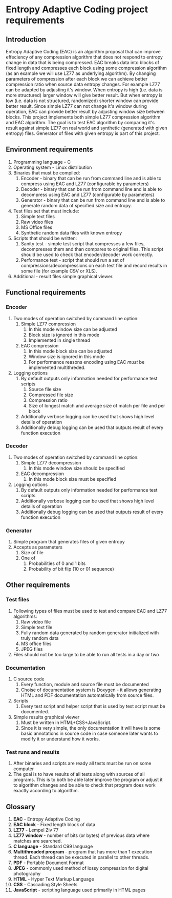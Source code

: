 # Entropy Adaptive Coding project requirements #

## Introduction ##
Entropy Adaptive Coding (EAC) is an algorithm proposal that can improve
effeciency of any compression algorithm that does not respond to entropy change
in data that is being compressed. EAC breaks data into blocks of fixed length
and compresses each block using some compression algorithm (as an example we
will use LZ77 as underlying algorithm). By changing parameters of compression
after each block we can achieve better compression ratio when source data
entropy changes.
For example LZ77 can be adapted by adjusting it's window. When entropy is high
(i.e. data is more structured) larger window will give better result. But when
entropy is low (i.e. data is not structured, randomized) shorter window can
provide better result.
Since simple LZ77 can not change it's window during operation, EAC can provide
better result by adjusting window size between blocks.
This project implements both simple LZ77 compression algorithm and EAC
algorithm. The goal is to test EAC algorithm by comparing it's result against
simple LZ77 on real world and synthetic (generated with given entropy)
files. Generator of files with given entropy is part of this
project.

## Environment requirements ##
1. Programming language - C
2. Operating system - Linux distribution
3. Binaries that must be compiled:
    1. Encoder - binary that can be run from command line and is able to
       compress using EAC and LZ77 (configurable by parameters)
    2. Decoder - binary that can be run from command line and is able to
       decompress using EAC and LZ77 (configurable by parameters)
    3. Generator - binary that can be run from command line and is able to
       generate random data of specified size and entropy.
4. Test files set that must include:
    1. Simple text files
    2. Raw video files
    3. MS Office files
    4. Synthetic random data files with known entropy
5. Scripts that should be written:
    1. Sanity test - simple test script that compresses a few files,
       decompresses them and than compares to original files. This script should
       be used to check that encoder/decoder work correctly.
    2. Performance test - script that should run a set of
       compressions/decompressions on each test file and record results in some
       file (for example CSV or XLS).
6. Additional - result files simple graphical viewer.

## Functional requirements ##

### Encoder ###
1. Two modes of operation switched by command line option:
    1. Simple LZ77 compression
        1. In this mode window size can be adjusted
        2. Block size is ignored in this mode
        3. Implemented in single thread
    2. EAC compression
        1. In this mode block size can be adjusted
        2. Window size is ignored in this mode
        3. For performance reasons encoding using EAC *must* be implemented
           multithreded.
2. Logging options
    1. By default outputs only information needed for performance test scripts
        1. Source file size
        2. Compressed file size
        3. Compression ratio
        4. Size of longest match and average size of match per file and per block
    2. Additionally verbose logging can be used that shows high level details of
       operation
    3. Additionally debug logging can be used that outputs result of every
       function execution

### Decoder ###
1. Two modes of operation switched by command line option:
    1. Simple LZ77 decompression
        1. In this mode window size should be specified
    2. EAC decompression
        1. In this mode block size must be specified
2. Logging options
    1. By default outputs only information needed for performance test scripts
    2. Additionally verbose logging can be used that shows high level details of
       operation
    3. Additionally debug logging can be used that outputs result of every
       function execution

### Generator ###
1. Simple program that generates files of given entropy
2. Accepts as parameters
    1. Size of file
    2. One of
        1. Probabilities of 0 and 1 bits
        2. Probability of bit flip (10 or 01 sequence)

## Other requirements ##

### Test files ###
1. Following types of files must be used to test and compare EAC and LZ77
algorithms:
    1. Raw video file
    2. Simple text file
    3. Fully random data generated by random generator initialized with truly
    random data
    4. MS office files
    5. JPEG files
2. Files should not be too large to be able to run all tests in a day or two

### Documentation ###
1. C source code
    1. Every function, module and source file must be documented
    2. Choise of documentation system is Doxygen - it allows generating HTML and
       PDF documentation automatically from source files.
2. Scripts
    1. Every test script and helper script that is used by test script must be
       documented.
3. Simple results graphical viewer
    1. Must be written in HTML+CSS+JavaScript.
    2. Since it is very simple, the only documentation it will have is some
       basic annotations in source code in case someone later wants to modify it
       or understand how it works.

### Test runs and results ###
1. After binaries and scripts are ready all tests must be run on some computer
2. The goal is to have results of all tests along with sources of all
   programs. This is to both be able later improve the program or adjust it to
   algorithm changes and be able to check that program does work exactly
   according to algorithm.

## Glossary ##

1. **EAC** - Entropy Adaptive Coding
2. **EAC block** - Fixed length block of data
3. **LZ77** - Lempel Ziv 77
4. **LZ77 window** - number of bits (or bytes) of previous data where matches
   are searched.
5. **C language** - Standard C99 language
6. **Multithreaded program** - program that has more than 1 execution
   thread. Each thread can be executed in parallel to other threads.
7. **PDF** - Portable Document Format
8. **JPEG** - commonly used method of lossy compression for digital photography
9. **HTML** - Hyper Text Markup Language
10. **CSS** - Cascading Style Sheets
11. **JavaScript** - scripting language used primarily in HTML pages
